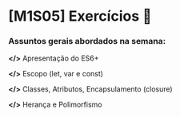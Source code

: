 # [M1S05] Exercícios 📓

### Assuntos gerais abordados na semana: 

**</>** Apresentação do ES6+

**</>** Escopo (let, var e const)

**</>** Classes, Atributos, Encapsulamento (closure)

**</>** Herança e Polimorfismo